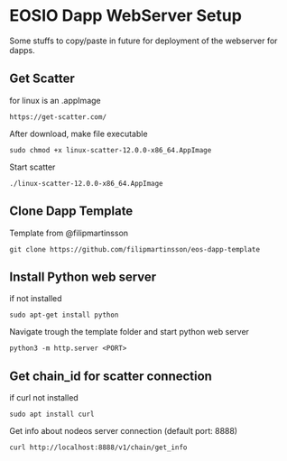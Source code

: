 # EOSIO Dapp WebServer Setup

Some stuffs to copy/paste in future for deployment of the webserver for dapps.

## Get Scatter
for linux is an .appImage
```
https://get-scatter.com/
```
After download, make file executable
```
sudo chmod +x linux-scatter-12.0.0-x86_64.AppImage
```
Start scatter
```
./linux-scatter-12.0.0-x86_64.AppImage
```

## Clone Dapp Template
Template from @filipmartinsson
```
git clone https://github.com/filipmartinsson/eos-dapp-template
```

## Install Python web server
if not installed
```
sudo apt-get install python
```
Navigate trough the template folder and start python web server
```
python3 -m http.server <PORT>
```

## Get chain_id for scatter connection
if curl not installed
```
sudo apt install curl
```
Get info about nodeos server connection (default port: 8888)
```
curl http://localhost:8888/v1/chain/get_info
```

